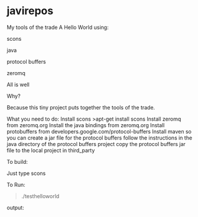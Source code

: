 # javirepos
My tools of the trade
A Hello World using:

scons

java

protocol buffers

zeromq

All is well

Why?

Because this tiny project puts together the tools of the trade.

What you need to do:
Install scons >apt-get install scons
Install zeromq from  zeromq.org
Install the java bindings from zeromq.org
Install protobuffers from developers.google.com/protocol-buffers
Install maven so you can create a jar file for the protocol buffers
follow the instructions in the java directory of the protocol buffers project
copy the protocol buffers jar file to the local project in third_party

To build:

Just type scons

To Run:

>./testhelloworld

output:
